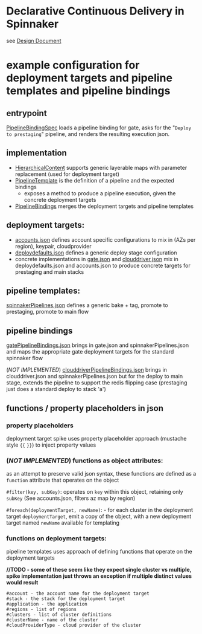 # Declarative Continuous Delivery in Spinnaker

see [Design Document](https://docs.google.com/a/netflix.com/document/d/1hoyLRYEEkTkOe0ViQD5wVW6tRGrDYUOjpi0p7onosOw/edit?usp=sharing)

# example configuration for deployment targets and pipeline templates and pipeline bindings

## entrypoint

[PipelineBindingSpec](src/test/groovy/com/netflix/spinnaker/dcd/pipeline/PipelineBindingsSpec.groovy) loads a pipeline
binding for gate, asks for the "`Deploy to prestaging`" pipeline, and renders the resulting execution json.

## implementation

* [HierarchicalContent](src/main/java/com/netflix/spinnaker/dcd/HierarchicalContent.java) supports generic layerable maps with parameter replacement (used for deployment target)
* [PipelineTemplate](src/main/java/com/netflix/spinnaker/dcd/pipeline/PipelineTemplate.java) is the definition of a pipeline and the expected bindings
  * exposes a method to produce a pipeline execution, given the concrete deployment targets
* [PipelineBindings](src/main/java/com/netflix/spinnaker/dcd/pipeline/PipelineBindings.java) merges the deployment targets and pipeline templates

## deployment targets:

* [accounts.json](src/test/resources/accounts.json) defines account specific configurations to mix in (AZs per region), keypair, cloudprovider
* [deploydefaults.json](src/test/resources/deploydefaults.json) defines a generic deploy stage configuration
* concrete implementations in [gate.json](src/test/resources/gate.json) and [clouddriver.json](src/test/resources/clouddriver.json) mix in deploydefaults.json and accounts.json to produce concrete targets for prestaging and main stacks

## pipeline templates:

[spinnakerPipelines.json](src/test/resources/spinnakerPipelines.json) defines a generic bake + tag, promote to prestaging, promote to main flow

## pipeline bindings

[gatePipelineBindings.json](src/test/resources/gatePipelineBindings.json) brings in gate.json and spinnakerPipelines.json and maps the appropriate gate deployment targets for the standard spinnaker flow

(*NOT IMPLEMENTED*) [clouddriverPipelineBindings.json](src/test/resources/clouddriverPipelineBindings.json) brings in clouddriver.json and spinnakerPipelines.json but for the deploy to main stage, extends the pipeline to support the redis flipping case (prestaging just does a standard deploy to stack 'a')


## functions / property placeholders in json

### property placeholders

deployment target spike uses property placeholder approach (mustache style `{{` `}}`) to inject property values

### (*NOT IMPLEMENTED*) functions as object attributes:

as an attempt to preserve valid json syntax, these functions are defined as a `function` attribute that operates on the object

`#filter(key, subKey)`: operates on `key` within this object, retaining only `subKey` (See accounts.json, filters az map by region)

`#foreach(deploymentTarget, newName)`: - for each cluster in the deployment target `deploymentTarget`, emit a copy of the object, with a new deployment target named `newName` available for templating

### functions on deployment targets:

pipeline templates uses approach of defining functions that operate on the deployment targets

__//TODO - some of these seem like they expect single cluster vs multiple, spike implementation just throws an exception if multiple distinct values would result__
````
#account - the account name for the deployment target
#stack - the stack for the deployment target
#application - the application 
#regions - list of regions 
#clusters - list of cluster definitions
#clusterName - name of the cluster
#cloudProviderType - cloud provider of the cluster
````
